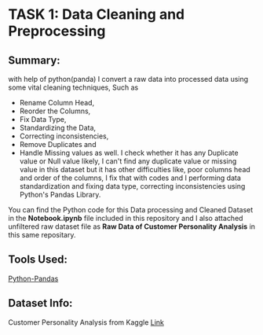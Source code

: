 # TASK 1: Data Cleaning and Preprocessing
## Summary: 
with help of python(panda) I convert a raw data into processed data using some vital cleaning techniques, Such as
 + Rename Column Head, 
 + Reorder the Columns, 
 + Fix Data Type, 
 + Standardizing the Data, 
 + Correcting inconsistencies, 
 + Remove Duplicates and 
 + Handle Missing values as well.
I check whether it has any Duplicate value or Null value likely, I can't find any duplicate value or missing value in this dataset but it has other difficulties like, poor columns head and order of the columns, I fix that with codes and I performing data standardization and fixing data type, correcting inconsistencies using Python's Pandas Library. 
   
You can find the Python code for this Data processing and Cleaned Dataset in the **Notebook.ipynb** file included in this repository and I also attached unfiltered raw dataset file as **Raw Data of Customer Personality Analysis** in this same repositary.
## Tools Used:
<ins> Python-Pandas <ins/>
## Dataset Info: 
Customer Personality Analysis from Kaggle [Link](https://www.kaggle.com/datasets/imakash3011/customer-personality-analysis)
